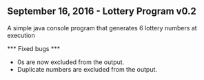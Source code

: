 September 16, 2016 - Lottery Program v0.2
------------------------------------------------------------------------
A simple java console program that generates 6 lottery numbers at execution

*** Fixed bugs *** 
* 0s are now excluded from the output.
* Duplicate numbers are excluded from the output.
